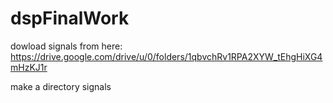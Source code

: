 # dspFinalWork

dowload signals from here: https://drive.google.com/drive/u/0/folders/1qbvchRv1RPA2XYW_tEhgHiXG4mHzKJ1r

make a directory signals
